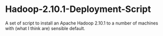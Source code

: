 # Hadoop-2.10.1-Deployment-Script
A set of script to install an Apache Hadoop 2.10.1 to a number of machines with (what I think are) sensible default.
